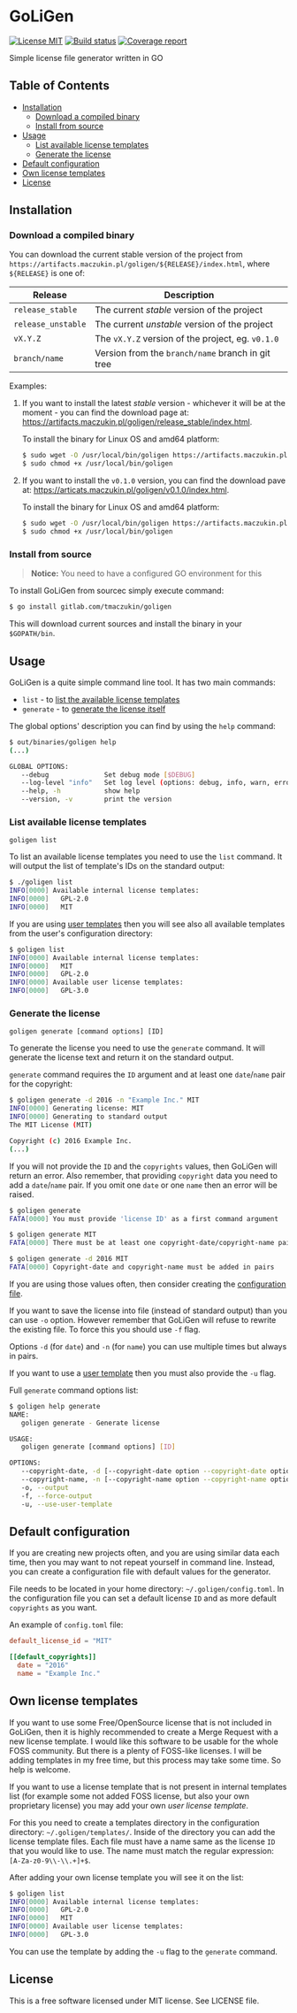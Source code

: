 # GoLiGen

[![License MIT](https://img.shields.io/badge/license-MIT-blue.svg)](https://gitlab.com/tmaczukin/goligen/raw/master/LICENSE)
[![Build status](https://gitlab.com/tmaczukin/goligen/badges/master/build.svg)](https://gitlab.com/tmaczukin/goligen/commits/master)
[![Coverage report](https://gitlab.com/tmaczukin/goligen/badges/master/coverage.svg)](https://gitlab.com/tmaczukin/goligen/commits/master)

Simple license file generator written in GO

<!-- START doctoc generated TOC please keep comment here to allow auto update -->
<!-- DON'T EDIT THIS SECTION, INSTEAD RE-RUN doctoc TO UPDATE -->
## Table of Contents

- [Installation](#installation)
  - [Download a compiled binary](#download-a-compiled-binary)
  - [Install from source](#install-from-source)
- [Usage](#usage)
  - [List available license templates](#list-available-license-templates)
  - [Generate the license](#generate-the-license)
- [Default configuration](#default-configuration)
- [Own license templates](#own-license-templates)
- [License](#license)

<!-- END doctoc generated TOC please keep comment here to allow auto update -->

## Installation

### Download a compiled binary

You can download the current stable version of the project from
`https://artifacts.maczukin.pl/goligen/${RELEASE}/index.html`, where
`${RELEASE}` is one of:

| Release | Description |
|---------|-------------|
| `release_stable` | The current _stable_ version of the project |
| `release_unstable` | The current _unstable_ version of the project |
| `vX.Y.Z` | The `vX.Y.Z` version of the project, eg. `v0.1.0` |
| `branch/name` | Version from the `branch/name` branch in git tree |

Examples:

1. If you want to install the latest _stable_ version - whichever it will
   be at the moment - you can find the download page at:
   https://artifacts.maczukin.pl/goligen/release_stable/index.html.

    To install the binary for Linux OS and amd64 platform:

    ```bash
    $ sudo wget -O /usr/local/bin/goligen https://artifacts.maczukin.pl/goligen/release_stable/binaries/goligen-linux-amd64
    $ sudo chmod +x /usr/local/bin/goligen
    ```

1. If you want to install the `v0.1.0` version, you can find the download pave
   at: https://articats.maczukin.pl/goligen/v0.1.0/index.html.

    To install the binary for Linux OS and amd64 platform:

    ```bash
    $ sudo wget -O /usr/local/bin/goligen https://artifacts.maczukin.pl/goligen/v0.1.0/binaries/goligen-linux-amd64
    $ sudo chmod +x /usr/local/bin/goligen
    ```

### Install from source

> **Notice:**
> You need to have a configured GO environment for this

To install GoLiGen from sourcec simply execute command:

```bash
$ go install gitlab.com/tmaczukin/goligen
```

This will download current sources and install the binary in your `$GOPATH/bin`.

## Usage

GoLiGen is a quite simple command line tool. It has two main commands:

- `list` - to [list the available license templates](#list-available-license-templates)
- `generate` - to [generate the license itself](#generate-the-license)

The global options' description you can find by using the `help` command:

```bash
$ out/binaries/goligen help
(...)

GLOBAL OPTIONS:
   --debug              Set debug mode [$DEBUG]
   --log-level "info"   Set log level (options: debug, info, warn, error, fatal, panic) [$LOG_LEVEL]
   --help, -h           show help
   --version, -v        print the version
```

### List available license templates

```
goligen list
```

To list an available license templates you need to use the `list` command. It will output the list of template's IDs on
the standard output:

```bash
$ ./goligen list
INFO[0000] Available internal license templates:
INFO[0000]   GPL-2.0
INFO[0000]   MIT
```

If you are using [user templates](#own-license-templates) then you will see also all available templates from the user's
configuration directory:

```bash
$ goligen list
INFO[0000] Available internal license templates:
INFO[0000]   MIT
INFO[0000]   GPL-2.0
INFO[0000] Available user license templates:
INFO[0000]   GPL-3.0
```

### Generate the license

```
goligen generate [command options] [ID]
```

To generate the license you need to use the `generate` command. It will generate the license text and return it on the
standard output.

`generate` command requires the `ID` argument and at least one `date`/`name` pair for the copyright:

```bash
$ goligen generate -d 2016 -n "Example Inc." MIT
INFO[0000] Generating license: MIT
INFO[0000] Generating to standard output
The MIT License (MIT)

Copyright (c) 2016 Example Inc.
(...)
```

If you will not provide the `ID` and the `copyrights` values, then GoLiGen will return an error. Also remember, that
providing `copyright` data you need to add a `date`/`name` pair. If you omit one `date` or one `name` then an error
will be raised.

```bash
$ goligen generate
FATA[0000] You must provide 'license ID' as a first command argument

$ goligen generate MIT
FATA[0000] There must be at least one copyright-date/copyright-name pair

$ goligen generate -d 2016 MIT
FATA[0000] Copyright-date and copyright-name must be added in pairs
```

If you are using those values often, then consider creating the [configuration file](#default-configuration).

If you want to save the license into file (instead of standard output) than you can use `-o` option. However remember
that GoLiGen will refuse to rewrite the existing file. To force this you should use `-f` flag.

Options `-d` (for `date`) and `-n` (for `name`) you can use multiple times but always in pairs.

If you want to use a [user template](#own-license-templates) then you must also provide the `-u` flag.

Full `generate` command options list:

```bash
$ goligen help generate
NAME:
   goligen generate - Generate license

USAGE:
   goligen generate [command options] [ID]

OPTIONS:
   --copyright-date, -d [--copyright-date option --copyright-date option]       Date of copyright owner
   --copyright-name, -n [--copyright-name option --copyright-name option]       Name of the copyright owner
   -o, --output                                                                 Output file
   -f, --force-output                                                           Rewrite file if exists
   -u, --use-user-template                                                      Use user template instead of internal
```

## Default configuration

If you are creating new projects often, and you are using similar data each time, then you may want to not repeat
yourself in command line. Instead, you can create a configuration file with default values for the generator.

File needs to be located in your home directory: `~/.goligen/config.toml`. In the configuration file you can set
a default license `ID` and as more default `copyrights` as you want.

An example of `config.toml` file:

```toml
default_license_id = "MIT"

[[default_copyrights]]
  date = "2016"
  name = "Example Inc."
```

## Own license templates

If you want to use some Free/OpenSource license that is not included in GoLiGen, then it is highly recommended to create
a Merge Request with a new license template. I would like this software to be usable for the whole FOSS community. But
there is a plenty of FOSS-like licenses. I will be adding templates in my free time, but this process may take some time.
So help is welcome.

If you want to use a license template that is not present in internal templates list (for example some not added FOSS
license, but also your own proprietary license) you may add your own _user license template_.

For this you need to create a templates directory in the configuration directory: `~/.goligen/templates/`. Inside of the
directory you can add the license template files. Each file must have a name same as the license `ID` that you would
like to use. The name must match the regular expression: `[A-Za-z0-9\\-\\.+]+$`.

After adding your own license template you will see it on the list:

```bash
$ goligen list
INFO[0000] Available internal license templates:
INFO[0000]   GPL-2.0
INFO[0000]   MIT
INFO[0000] Available user license templates:
INFO[0000]   GPL-3.0
```

You can use the template by adding the `-u` flag to the `generate` command.

## License

This is a free software licensed under MIT license. See LICENSE file.
